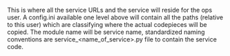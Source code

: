 This is where all the service URLs and the service will reside for the ops user.
A config.ini available one level above will contain all the paths (relative to this user) which are classifying where the actual codepieces will be copied.
The module name will be service name, standardized naming conventions are service_<name_of_service>.py file to contain the service code.

